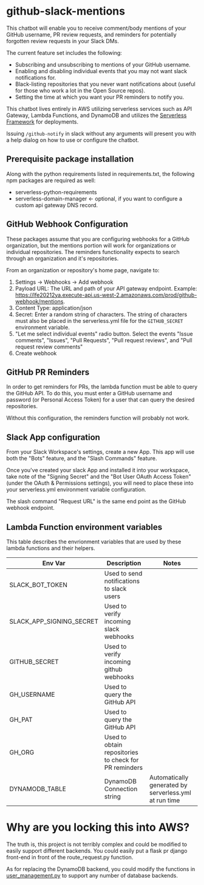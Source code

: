 # github-slack-mentions

This chatbot will enable you to receive comment/body mentions of your GitHub username, PR review requests, and reminders for potentially forgotten review requests in your Slack DMs.

The current feature set includes the following:
- Subscribing and unsubscribing to mentions of your GitHub username.
- Enabling and disabling individual events that you may not want slack notifications for.
- Black-listing repositories that you never want notifications about (useful for those who work a lot in the Open Source repos).
- Setting the time at which you want your PR reminders to notify you.

This chatbot lives entirely in AWS utilizing serverless services such as API Gateway, Lambda Functions, and DynamoDB and utilizes the [Serverless Framework](https://serverless.com/) for deployments.

Issuing `/github-notify` in slack without any arguments will present you with a help dialog on how to use or configure the chatbot.


## Prerequisite package installation

Along with the python requirements listed in requirements.txt, the following npm packages are required as well:
- serverless-python-requirements
- serverless-domain-manager <- optional, if you want to configure a custom api gateway DNS record.

## GitHub Webhook Configuration
These packages assume that you are configuring webhooks for a GitHub organization, but the mentions portion will work for organizations or individual repositories. The reminders functionality expects to search through an organization and it's repositories.

From an organization or repository's home page, navigate to:
1. Settings -> Webhooks -> Add webhook
2. Payload URL: The URL and path of your API gateway endpoint. Example: https://lfe20212ya.execute-api.us-west-2.amazonaws.com/prod/github-webhook/mentions.
3. Content Type: application/json
4. Secret: Enter a random string of characters. The string of characters must also be placed in the serverless.yml file for the `GITHUB_SECRET` environment variable.
5. "Let me select individual events" radio button. Select the events "Issue comments", "Issues", "Pull Requests", "Pull request reviews", and "Pull request review comments"
6. Create webhook

## GitHub PR Reminders

In order to get reminders for PRs, the lambda function must be able to query the GitHub API. To do this, you must enter a GitHub username and password (or Personal Access Token) for a user that can query the desired repositories.

Without this configuration, the reminders function will probably not work.

## Slack App configuration

From your Slack Workspace's settings, create a new App. This app will use both the "Bots" feature, and the "Slash Commands" feature.

Once you've created your slack App and installed it into your workspace, take note of the "Signing Secret" and the "Bot User OAuth Access Token" (under the OAuth & Permissions settings), you will need to place these into your serverless.yml environment variable configuration.

The slash command "Request URL" is the same end point as the GitHub webhook endpoint.

## Lambda Function environment variables

This table describes the envrionment variables that are used by these lambda functions and their helpers.

|Env Var| Description  | Notes  |
|---------|-------------------|-------------|
| SLACK_BOT_TOKEN  | Used to send notifications to slack users  |
| SLACK_APP_SIGNING_SECRET  | Used to verify incoming slack webhooks  |
| GITHUB_SECRET  | Used to verify incoming github webhooks  |
| GH_USERNAME  | Used to query the GitHub API  |
| GH_PAT  | Used to query the GitHub API  |
| GH_ORG  | Used to obtain repositories to check for PR reminders  |
| DYNAMODB_TABLE  | DynamoDB Connection string  | Automatically generated by serverless.yml at run time |


# Why are you locking this into AWS?

The truth is, this project is not terribly complex and could be modified to easily support different backends. You could easily put a flask pr django front-end in front of the route_request.py function.

As for replacing the DynamoDB backend, you could modify the functions in [user_management.py](https://github.com/bagel-dawg/github-slack-mentions/blob/master/helpers/user_management.py) to support any number of database backends.
